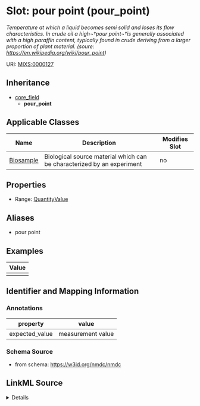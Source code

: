 # Slot: pour point (pour_point)


_Temperature at which a liquid becomes semi solid and loses its flow characteristics. In crude oil a high¬†pour point¬†is generally associated with a high paraffin content, typically found in crude deriving from a larger proportion of plant material. (soure: https://en.wikipedia.org/wiki/pour_point)_



URI: [MIXS:0000127](https://w3id.org/mixs/0000127)




## Inheritance

* [core_field](core_field.md)
    * **pour_point**





## Applicable Classes

| Name | Description | Modifies Slot |
| --- | --- | --- |
[Biosample](Biosample.md) | Biological source material which can be characterized by an experiment |  no  |







## Properties

* Range: [QuantityValue](QuantityValue.md)



## Aliases


* pour point




## Examples

| Value |
| --- |
|  |

## Identifier and Mapping Information





### Annotations

| property | value |
| --- | --- |
| expected_value | measurement value || preferred_unit | degree Celsius || occurrence | 1 |



### Schema Source


* from schema: https://w3id.org/nmdc/nmdc




## LinkML Source

<details>
```yaml
name: pour_point
annotations:
  expected_value:
    tag: expected_value
    value: measurement value
  preferred_unit:
    tag: preferred_unit
    value: degree Celsius
  occurrence:
    tag: occurrence
    value: '1'
description: 'Temperature at which a liquid becomes semi solid and loses its flow
  characteristics. In crude oil a high¬†pour point¬†is generally associated with a
  high paraffin content, typically found in crude deriving from a larger proportion
  of plant material. (soure: https://en.wikipedia.org/wiki/pour_point)'
title: pour point
examples:
- value: ''
from_schema: https://w3id.org/nmdc/nmdc
aliases:
- pour point
rank: 1000
is_a: core field
slot_uri: MIXS:0000127
multivalued: false
alias: pour_point
domain_of:
- Biosample
range: QuantityValue

```
</details>